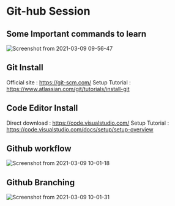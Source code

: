# Git-hub Session 

## Some Important commands to learn
![Screenshot from 2021-03-09 09-56-47](https://user-images.githubusercontent.com/43840499/110418589-db383400-80bd-11eb-85ef-d7962a11038a.png)

## Git Install 
Official site : https://git-scm.com/
Setup Tutorial : https://www.atlassian.com/git/tutorials/install-git

## Code Editor Install
Direct download : https://code.visualstudio.com/
Setup Tutorial : https://code.visualstudio.com/docs/setup/setup-overview

## Github workflow
![Screenshot from 2021-03-09 10-01-18](https://user-images.githubusercontent.com/43840499/110418985-7d581c00-80be-11eb-9940-ddda1df3ebfc.png)

## Github Branching
![Screenshot from 2021-03-09 10-01-31](https://user-images.githubusercontent.com/43840499/110419013-8943de00-80be-11eb-9bfc-8b071be59094.png)

